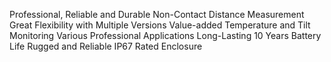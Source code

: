 Professional, Reliable and Durable
Non-Contact Distance Measurement
Great Flexibility with Multiple Versions
Value-added Temperature and Tilt Monitoring
Various Professional Applications
Long-Lasting 10 Years Battery Life
Rugged and Reliable IP67 Rated Enclosure

